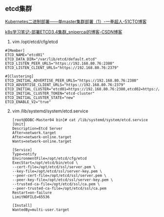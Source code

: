 ## etcd集群

  [Kubernetes二进制部署——单master集群部署（1）-一拳超人-51CTO博客](https://blog.51cto.com/14080162/2469960)

[k8s学习笔记-部署ETCD3.4集群_snipercai的博客-CSDN博客](https://blog.csdn.net/snipercai/article/details/101012124)



1. vim /opt/etcd/cfg/etcd

```
#[Member]
ETCD_NAME="etcd01"
ETCD_DATA_DIR="/var/lib/etcd/default.etcd"
ETCD_LISTEN_PEER_URLS="https://192.168.80.76:2380"
ETCD_LISTEN_CLIENT_URLS="https://192.168.80.76:2379"

#[Clustering]
ETCD_INITIAL_ADVERTISE_PEER_URLS="https://192.168.80.76:2380"
ETCD_ADVERTISE_CLIENT_URLS="https://192.168.80.76:2379"
ETCD_INITIAL_CLUSTER="etcd01=https://192.168.80.76:2380,etcd02=https://192.168.80.77:2380,etcd03=https://192.168.80.78:2380"
ETCD_INITIAL_CLUSTER_TOKEN="etcd-cluster"
ETCD_INITIAL_CLUSTER_STATE="new"
ETCD_ENABLE_V2="true"
```

2. vim /lib/systemd/system/etcd.service

   ```
   [root@DDBC-Master04 bin]# cat /lib/systemd/system/etcd.service                                                               
   [Unit]
   Description=Etcd Server
   After=network.target
   After=network-online.target
   Wants=network-online.target
   
   [Service]
   Type=notify
   EnvironmentFile=/opt/etcd/cfg/etcd
   ExecStart=/opt/etcd/bin/etcd \
   --cert-file=/opt/etcd/ssl/server.pem \
   --key-file=/opt/etcd/ssl/server-key.pem \
   --peer-cert-file=/opt/etcd/ssl/server.pem \
   --peer-key-file=/opt/etcd/ssl/server-key.pem \
   --trusted-ca-file=/opt/etcd/ssl/ca.pem \
   --peer-trusted-ca-file=/opt/etcd/ssl/ca.pem
   Restart=on-failure
   LimitNOFILE=65536
   
   [Install]
   WantedBy=multi-user.target
   ```

   